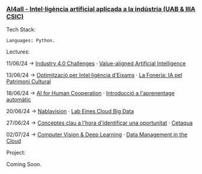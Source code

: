 
### [AI4all - Intel·ligència artificial aplicada a la indústria (UAB & IIIA CSIC)](https://github.com/bavba/Quantum_computing/tree/main/AI4all)


Tech Stack:
	
	Languages: Python.


Lectures:

11/06/24 -> [Industry 4.0 Challenges](https://github.com/bavba/AI4all/blob/main/AI4all/) · [Value-aligned Artificial Intelligence](https://github.com/bavba/AI4all/blob/main/AI4all/)

13/06/24 -> [Optimització per Intel·ligència d'Eixams](https://github.com/bavba/AI4all/blob/main/AI4all/) · [La Foneria: IA pel Patrimoni Cultural](https://github.com/bavba/AI4all/blob/main/AI4all/)

18/06/24 -> [AI for Human Cooperation](https://github.com/bavba/AI4all/blob/main/AI4all/) · [Introducció a l'aprenentage automàtic](https://github.com/bavba/AI4all/blob/main/AI4all/) 

20/06/24 -> [Nablavision](https://github.com/bavba/AI4all/blob/main/AI4all/) · [Lab Eines Cloud Big Data](https://github.com/bavba/AI4all/blob/main/AI4all/)

27/06/24 -> [Conceptes clau a l'hora d'identificar una oportunitat](https://github.com/bavba/AI4all/blob/main/AI4all/) · [Cetaqua](https://github.com/bavba/AI4all/blob/main/AI4all/)

02/07/24 -> [Computer Vision & Deep Learning](https://github.com/bavba/AI4all/blob/main/AI4all/) · [Data Management in the Cloud](https://github.com/bavba/AI4all/blob/main/AI4all/)



Project:

Coming Soon.



